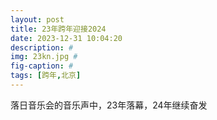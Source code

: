 ```yaml
---
layout: post
title: 23年跨年迎接2024
date: 2023-12-31 10:04:20
description: #
img: 23kn.jpg #
fig-caption: #
tags: [跨年,北京]
---
```

落日音乐会的音乐声中，23年落幕，24年继续奋发
